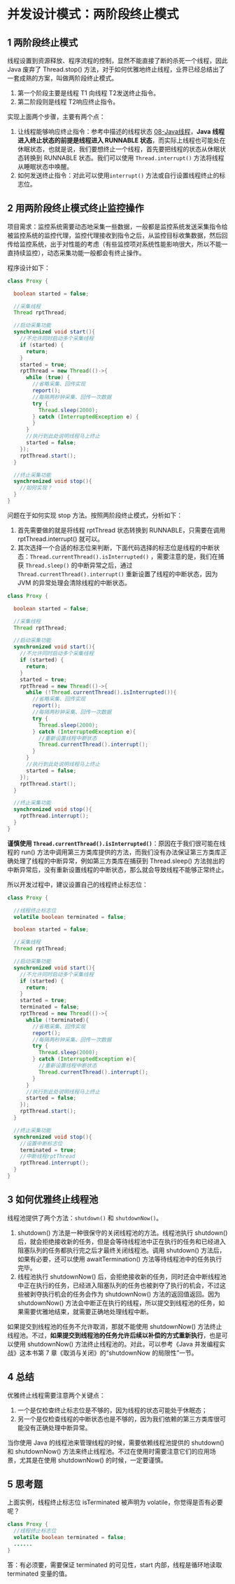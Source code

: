 # 并发设计模式：两阶段终止模式

## 1 两阶段终止模式

线程设置到资源释放、程序流程的控制，显然不能直接了断的杀死一个线程，因此 Java 废弃了 Thread.stop() 方法，对于如何优雅地终止线程，业界已经总结出了一套成熟的方案，叫做两阶段终止模式。

1. 第一个阶段主要是线程 T1 向线程 T2发送终止指令。
2. 第二阶段则是线程 T2响应终止指令。

实现上面两个步骤，主要有两个点：

1. 让线程能够响应终止指令：参考中描述的线程状态 [08-Java线程](08-Java线程.md)，**Java 线程进入终止状态的前提是线程进入 RUNNABLE 状态**，而实际上线程也可能处在休眠状态，也就是说，我们要想终止一个线程，首先要把线程的状态从休眠状态转换到 RUNNABLE 状态。我们可以使用 `Thread.interrupt()` 方法将线程从睡眠状态中唤醒。
2. 如何发送终止指令：对此可以使用`interrupt()` 方法或自行设置线程终止的标志位。

## 2 用两阶段终止模式终止监控操作

项目需求：监控系统需要动态地采集一些数据，一般都是监控系统发送采集指令给被监控系统的监控代理，监控代理接收到指令之后，从监控目标收集数据，然后回传给监控系统，出于对性能的考虑（有些监控项对系统性能影响很大，所以不能一直持续监控），动态采集功能一般都会有终止操作。

程序设计如下：

```java
class Proxy {

  boolean started = false;

  //采集线程
  Thread rptThread;

  //启动采集功能
  synchronized void start(){
    //不允许同时启动多个采集线程
    if (started) {
      return;
    }
    started = true;
    rptThread = new Thread(()->{
      while (true) {
        //省略采集、回传实现
        report();
        //每隔两秒钟采集、回传一次数据
        try {
          Thread.sleep(2000);
        } catch (InterruptedException e) {  
        }
      }
      //执行到此处说明线程马上终止
      started = false;
    });
    rptThread.start();
  }

  //终止采集功能
  synchronized void stop(){
    //如何实现？
  }
}
```

问题在于如何实现 stop 方法。按照两阶段终止模式，分析如下：

1. 首先需要做的就是将线程 rptThread 状态转换到 RUNNABLE，只需要在调用 rptThread.interrupt() 就可以。
2. 其次选择一个合适的标志位来判断，下面代码选择的标志位是线程的中断状态：`Thread.currentThread().isInterrupted()` ，需要注意的是，我们在捕获 `Thread.sleep()` 的中断异常之后，通过 `Thread.currentThread().interrupt()` 重新设置了线程的中断状态，因为 JVM 的异常处理会清除线程的中断状态。

```java
class Proxy {

  boolean started = false;

  //采集线程
  Thread rptThread;

  //启动采集功能
  synchronized void start(){
    //不允许同时启动多个采集线程
    if (started) {
      return;
    }
    started = true;
    rptThread = new Thread(()->{
      while (!Thread.currentThread().isInterrupted()){
        //省略采集、回传实现
        report();
        //每隔两秒钟采集、回传一次数据
        try {
          Thread.sleep(2000);
        } catch (InterruptedException e){
          //重新设置线程中断状态
          Thread.currentThread().interrupt();
        }
      }
      //执行到此处说明线程马上终止
      started = false;
    });
    rptThread.start();
  }

  //终止采集功能
  synchronized void stop(){
    rptThread.interrupt();
  }
}
```

**谨慎使用 `Thread.currentThread().isInterrupted()`**：原因在于我们很可能在线程的 run() 方法中调用第三方类库提供的方法，而我们没有办法保证第三方类库正确处理了线程的中断异常，例如第三方类库在捕获到 Thread.sleep() 方法抛出的中断异常后，没有重新设置线程的中断状态，那么就会导致线程不能够正常终止。

所以开发过程中，建议设置自己的线程终止标志位：

```java
class Proxy {

  //线程终止标志位
  volatile boolean terminated = false;

  boolean started = false;

  //采集线程
  Thread rptThread;

  //启动采集功能
  synchronized void start(){
    //不允许同时启动多个采集线程
    if (started) {
      return;
    }
    started = true;
    terminated = false;
    rptThread = new Thread(()->{
      while (!terminated){
        //省略采集、回传实现
        report();
        //每隔两秒钟采集、回传一次数据
        try {
          Thread.sleep(2000);
        } catch (InterruptedException e){
          //重新设置线程中断状态
          Thread.currentThread().interrupt();
        }
      }
      //执行到此处说明线程马上终止
      started = false;
    });
    rptThread.start();
  }

  //终止采集功能
  synchronized void stop(){
    //设置中断标志位
    terminated = true;
    //中断线程rptThread
    rptThread.interrupt();
  }
}
```

## 3 如何优雅终止线程池

线程池提供了两个方法：`shutdown()` 和 `shutdownNow()`。

1. shutdown() 方法是一种很保守的关闭线程池的方法。线程池执行 shutdown() 后，就会拒绝接收新的任务，但是会等待线程池中正在执行的任务和已经进入阻塞队列的任务都执行完之后才最终关闭线程池。调用 shutdown() 方法后，如果有必要，还可以使用 awaitTermination() 方法等待线程池中的任务执行完毕。
2. 线程池执行 shutdownNow() 后，会拒绝接收新的任务，同时还会中断线程池中正在执行的任务，已经进入阻塞队列的任务也被剥夺了执行的机会，不过这些被剥夺执行机会的任务会作为 shutdownNow() 方法的返回值返回。因为 shutdownNow() 方法会中断正在执行的线程，所以提交到线程池的任务，如果需要优雅地结束，就需要正确地处理线程中断。

如果提交到线程池的任务不允许取消，那就不能使用 shutdownNow() 方法终止线程池。不过，**如果提交到线程池的任务允许后续以补偿的方式重新执行**，也是可以使用 shutdownNow() 方法终止线程池的。对此，可以参考《Java 并发编程实战》这本书第 7 章《取消与关闭》的“shutdownNow 的局限性”一节。

## 4 总结

优雅终止线程需要注意两个关键点：

1. 一个是仅检查终止标志位是不够的，因为线程的状态可能处于休眠态；
2. 另一个是仅检查线程的中断状态也是不够的，因为我们依赖的第三方类库很可能没有正确处理中断异常。

当你使用 Java 的线程池来管理线程的时候，需要依赖线程池提供的 shutdown() 和 shutdownNow() 方法来终止线程池。不过在使用时需要注意它们的应用场景，尤其是在使用 shutdownNow() 的时候，一定要谨慎。

## 5 思考题

上面实例，线程终止标志位 isTerminated 被声明为 volatile，你觉得是否有必要呢？

```java
class Proxy {
  //线程终止标志位
  volatile boolean terminated = false;
  ......
}
```

答：有必须要，需要保证 terminated 的可见性，start 内部，线程是循环地读取 terminated 变量的值。
